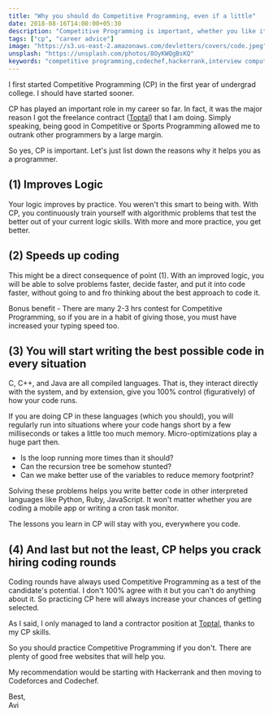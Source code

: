 ```yaml
---
title: "Why you should do Competitive Programming, even if a little"
date: 2018-08-16T14:00:00+05:30
description: "Competitive Programming is important, whether you like it or not - and here's why you should be doing it"
tags: ["cp", "career advice"]
image: "https://s3.us-east-2.amazonaws.com/devletters/covers/code.jpeg"
unsplash: "https://unsplash.com/photos/8OyKWQgBsKQ"
keywords: "competitive programming,codechef,hackerrank,interview computer science"
---
```


I first started Competitive Programming (CP) in the first year of undergrad college. I should have started sooner.

CP has played an important role in my career so far. In fact, it was the major reason I got the freelance contract ([Toptal](http://bit.ly/avitoptal)) that I am doing. Simply speaking, being good in Competitive or Sports Programming allowed me to outrank other programmers by a large margin.

So yes, CP is important. Let's just list down the reasons why it helps you as a programmer.

## (1) Improves Logic

Your logic improves by practice. You weren't this smart to being with. With CP, you continuously train yourself with algorithmic problems that test the better out of your current logic skills. With more and more practice, you get better.

## (2) Speeds up coding

This might be a direct consequence of point (1). With an improved logic, you will be able to solve problems faster, decide faster, and put it into code faster, without going to and fro thinking about the best approach to code it.

Bonus benefit - There are many 2-3 hrs contest for Competitive Programming, so if you are in a habit of giving those, you must have increased your 
typing speed too.

## (3) You will start writing the best possible code in every situation

C, C++, and Java are all compiled languages. That is, they interact directly with the system, and by extension, give you 100% control (figuratively) of how your code runs. 

If you are doing CP in these languages (which you should), you will regularly run into situations where your code hangs short by a few milliseconds or takes a little too much memory. Micro-optimizations play a huge part then.

* Is the loop running more times than it should?
* Can the recursion tree be somehow stunted?
* Can we make better use of the variables to reduce memory footprint?

Solving these problems helps you write better code in other interpreted languages like Python, Ruby, JavaScript. It won't matter whether you are coding 
a mobile app or writing a cron task monitor.

The lessons you learn in CP will stay with you, everywhere you code.

## (4) And last but not the least, CP helps you crack hiring coding rounds

Coding rounds have always used Competitive Programming as a test of the candidate's potential. I don't 100% agree with it but you can't do anything 
about it. So practicing CP here will always increase your chances of getting selected.

As I said, I only managed to land a contractor position at [Toptal](https://bit.ly/toptalaviref), thanks to my CP skills.

So you should practice Competitive Programming if you don't. There are plenty of good free websites that will help you.

My recommendation would be starting with Hackerrank and then moving to Codeforces and Codechef.


Best,<br>
Avi
